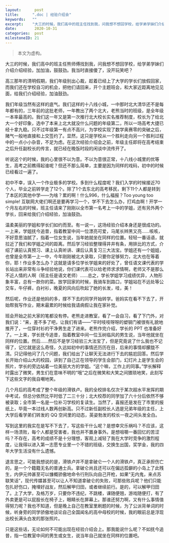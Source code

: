 ```yaml
---
layout:      post
title:      ".doc | 经验介绍会"
keywords:   ""
excerpt:    "大三的时候，我们高中的班主任找到我，问我想不想回学校，给学弟学妹们介绍介绍经验，加油鼓劲。"
date:        2020-10-31
categories:  post
milestoneID: 21
---
```


> 本文为虚构。

大三的时候，我们高中的班主任熊师傅找到我，问我想不想回学校，给学弟学妹们介绍介绍经验，加加油，鼓鼓劲。我当时直接傻了，没开玩笑吧？

高三那年的清明假期，我们年级别出心裁，趁着已经上了大学的学长们放假回家，而我们还在学校自习的机会，把他们请回来，开个主题班会，和大家近距离地见见面，给我们介绍经验，加油鼓劲。

我们年级当然有这样的底气。我们这样的十八线小城，一中那时北大清华还不是每年都有的，三年前的这批老师，一年教出了两个北大，老熊当时的班级，是全年级一本率最高的。我们这一年又是第一次推行北大校长实名推荐制度，校长为了给北大一个好印象，选中了本来上北大就没什么问题的年级第二，所以一场高考大捷已经十拿九稳。只不过年级第一有点不高兴，为学校实现了数学奥赛零的突破之后，赌气一般地直接和上交签约了。显然，这只是学校从一个胜利走向另一个胜利过程中的一点小小杂音，不足为虑。在这次经验介绍会之前，年级主任即将在高考结束之后升任副校长的传言，就已经在晚饭时段的闲谈中流传开了。

听说这个的时候，我的心里很不以为意。不以为意很正常，十八线小城里的优等生，高考之前瞧得起谁呢？但还不那么简单，主要是因为同样的戏码，初中的时候已经看过一遍了。

初中不幸，误入一个作业极多的学校。多到什么程度呢？我们入学的时候接近70个人，毕业之前转学走了12个。除了1个去东北的高考移民，剩下11个人都是转到了本区的其他中学——为啥？累的啊！什么996，什么福报？Too young too simple! 互联网大佬们啊还是要再学习一个，学不下去怎么办，打鸡血啊！开学一个月左右的时候，班主任请来了刚刚以全市第一名考上一中的学姐，还有另外两个学长，回来给我们介绍经验，加油鼓劲。

温柔美丽的学姐和学长们如约而至。有一说一，这场经验介绍本身还是很成功的。一上来，学姐抚今追昔，指着教室中间一位漂亮可爱，马尾长辫黑又亮……咳咳，不好意思油腻了，指着一位女生说，当年她就坐在同样的位置。轻轻一番话语，就拉近了我们和学姐之间的距离。然后学习经验整理得井井有条，用排比的方式，介绍了课前认真预习、课上认真听讲、课后认真复习三大法宝。学姐还有一个姐姐，也曾是全市第一上一中，今年刚刚被北大录取，只要你足够努力，北大也在等着你，耶！作业多怎么办？这就是请多位学长学姐来的好处了，曾任语文课代表的学长站出来非常有斗争经验地说，你们课代表可以给老师求求情啊，老师又不是那么不近人情的人啊（班主任是语文老师）……总之，学长学姐学习成绩优异，人物形象丰富，总有一款你的菜。放学回家的时候，我骑车到路口，学姐站在不远处等公交车，牛仔裤，白衬衫，晚夏的风向后吹起了她的长发，哇，美！

然后呢，作业还是他妈的多，撑不下去的同学开始转学。爸妈实在看不下去了，开始帮我写作业，期末最累的时候给我请病假让我在家补觉。

班会开始之前大家的笔都没有停。老熊走进教室，看了一会自习，看了下门外，对我们说：“来，差不多了吧，让我们有请——”平时吱吱呀呀的塑钢门被很有礼貌地推开了，一位穿衬衫的干净男生走了进来。老熊作完介绍，学长的 PPT 也准备好了。一上来，学长抚今追昔，指着教室中间一位玉树临风的男生说，当年他就坐在同样的位置。然后……然后不是学习经验三大法宝了，但是究竟说了什么我也不记得了，记忆就是这么奇怪，久远如初中的事情还历历在目，后来的事情却朦胧不清。只记得他问了几个问题，我们给出了让聊天无法进行下去的尴尬回答。然后学长开始介绍山大的校园，讲到了自己正在领导的学生会部门，幻灯片上是学生会的照片，学长的旁边站着一位美丽大方的学姐。“这个嘛，工作上的同事。”学长解释时露出了微笑，男生们在意味不明的“哦”之后在微笑和大笑之间猥琐地笑，此刻写下这些文字的我自嘲地笑。

几个月后的高考成了整个年级的滑铁卢。我的全校排名仅次于某次超水平发挥的期中考试，但总分依然比平时低了二三十分；北大校荐的同学加了六十分后依然不够被录取；全市第一名是一位补习学校的复读生。当然了，喜报还是发在了市里的报纸上，毕竟一本过线人数再创新高。只不过新任副校长人选是兄弟年级的主任，上大学后看学弟们转发的 QQ 空间里的动态，英姿勃发的校长一夜之间头发全白。

写到这里的我实在是写不下去了，写这些干什么呢？是想幸灾乐祸吗？不应该，这样一场溃败，每个人都是受害者，我也并不置身事外。是想咀嚼一番回忆的苦涩吗？不存在，高考的成绩不是十分理想，客观上减轻了我在大学时竞争的激烈程度，让我得以进入第一志愿专业里一个不错的班级，交换生出国，奖学金，我的四年大学生活没有什么遗憾。

退言思之，可能我想说的是，滑铁卢并不是拿破仑一个人的滑铁卢，真正承担伤亡的，是一个个籍籍无名的普通士兵。拿破仑尚且还可以在偏远孤僻的小岛上了此残生，内伊元帅甚至可以慷概骄傲地命令行刑队向自己开枪，如果“无内鬼，来点苏联笑话”，现代传媒甚至可以让人不知道拿破仑的失败，可那些败兵呢？他们只能包扎好伤口，掩埋好战友，然后解甲归田，或者继续前行。是的，可以解甲归田了。上了大学，及格万岁，只要你不违纪，不跳楼，课随便翘，游戏随便打，有了外卖更是可以屁股长在椅子上，眼睛长在屏幕上。那谁还努力啊，又有什么事情值得努力呢？我也不知道，但是晚上自己在教室里刷题的时候，为了公派背单词的时候，听身旁的同学骄傲地谈论自己全国闻名的高中母校的时候，我的眼前总是浮现出校长满头白发的那张照片。

只是这些话，无论如何不可能出现在经验介绍会上。那我能说什么呢？不如抚今追昔，指一位教室中间的男生或女生，说当年自己就坐在同样的位置吧。

